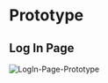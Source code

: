 # Prototype

## Log In Page

![LogIn-Page-Prototype](https://user-images.githubusercontent.com/77302336/111024518-0bb8f000-8394-11eb-903f-3d278540041c.JPG)
